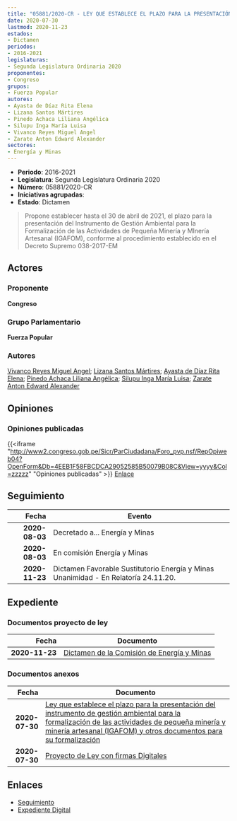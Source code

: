 ```yaml
---
title: "05881/2020-CR - LEY QUE ESTABLECE EL PLAZO PARA LA PRESENTACIÓN DEL INSTRUMENTO DE GESTIÓN AMBIENTAL PARA LA FORMALIZACIÓN DE LAS ACTIVIDADES DE PEQUEÑA MINERÍA Y MINERÍA ARTESANAL (IGAFOM) Y OTROS DOCUMENTOS PARA SU FORMALIZACIÓN"
date: 2020-07-30
lastmod: 2020-11-23
estados:
- Dictamen
periodos:
- 2016-2021
legislaturas:
- Segunda Legislatura Ordinaria 2020
proponentes:
- Congreso
grupos:
- Fuerza Popular
autores:
- Ayasta de Díaz Rita Elena
- Lizana Santos Mártires
- Pinedo Achaca Liliana Angélica
- Silupu Inga María Luisa
- Vivanco Reyes Miguel Angel
- Zarate Anton Edward Alexander
sectores:
- Energía y Minas
---
```

- **Periodo**: 2016-2021
- **Legislatura**: Segunda Legislatura Ordinaria 2020
- **Número**: 05881/2020-CR
- **Iniciativas agrupadas**: 
- **Estado**: Dictamen

> Propone establecer hasta el 30 de abril de 2021, el plazo para la presentación del Instrumento de Gestión Ambiental para la Formalización de las Actividades de Pequeña Minería y MInería Artesanal (IGAFOM), conforme al procedimiento establecido en el Decreto Supremo 038-2017-EM


## Actores

### Proponente

**Congreso**

### Grupo Parlamentario

**Fuerza Popular**

### Autores

[Vivanco Reyes Miguel Angel](mailto:mailto:mvivanco@congreso.gob.pe); [Lizana Santos Mártires](mailto:mailto:mlizana@congreso.gob.pe); [Ayasta de Díaz Rita Elena](mailto:mailto:rayasta@congreso.gob.pe); [Pinedo Achaca Liliana Angélica](mailto:mailto:lpinedoa@congreso.gob.pe); [Silupu Inga María Luisa](mailto:mailto:msilupu@congreso.gob.pe); [Zarate Anton Edward Alexander](mailto:mailto:ezarate@congreso.gob.pe)

## Opiniones

### Opiniones publicadas

{{<iframe "http://www2.congreso.gob.pe/Sicr/ParCiudadana/Foro_pvp.nsf/RepOpiweb04?OpenForm&Db=4EEB1F58FBCDCA29052585B50079B08C&View=yyyy&Col=zzzzz" "Opiniones publicadas" >}}
[Enlace](http://www2.congreso.gob.pe/Sicr/ParCiudadana/Foro_pvp.nsf/RepOpiweb04?OpenForm&Db=4EEB1F58FBCDCA29052585B50079B08C&View=yyyy&Col=zzzzz)


## Seguimiento

| Fecha | Evento |
|------:|--------|
| **2020-08-03** | Decretado a... Energía y Minas |
| **2020-08-03** | En comisión Energía y Minas |
| **2020-11-23** | Dictamen Favorable Sustitutorio Energía y Minas Unanimidad - En Relatoría 24.11.20. |

## Expediente

### Documentos proyecto de ley

| Fecha | Documento |
|------:|-----------|
| **2020-11-23** | [Dictamen de la Comisión de Energía y Minas](http://www.leyes.congreso.gob.pe/Documentos/2016_2021/Dictamenes/Proyectos_de_Ley/05881DC11MAY20201123.pdf) |

### Documentos anexos

| Fecha | Documento |
|------:|-----------|
| **2020-07-30** | [Ley que establece el plazo para la presentación del instrumento de gestión ambiental para la formalización de las actividades de pequeña minería y minería artesanal (IGAFOM) y otros documentos para su formalización](http://www.leyes.congreso.gob.pe/Documentos/2016_2021/Proyectos_de_Ley_y_de_Resoluciones_Legislativas/PL05881-20200730.pdf) |
| **2020-07-30** | [Proyecto de Ley con firmas Digitales](http://www.leyes.congreso.gob.pe/Documentos/2016_2021/Proyectos_de_Ley_y_de_Resoluciones_Legislativas/Proyectos_Firmas_digitales/PL05881.pdf) |

## Enlaces

- [Seguimiento](http://www2.congreso.gob.pe/Sicr/TraDocEstProc/CLProLey2016.nsf/f7fff46988ca05b1052578e100829cc7/d752e8255dfaeca8052585b600145829?OpenDocument)
- [Expediente Digital](http://www2.congreso.gob.pe/Sicr/TraDocEstProc/Expvirt_2011.nsf/visbusqptramdoc1621/05881?opendocument)

